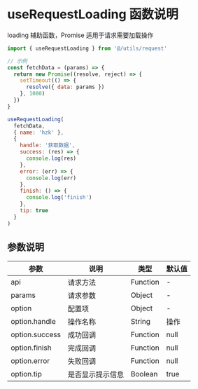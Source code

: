 # useRequestLoading 函数说明

loading 辅助函数，Promise 适用于请求需要加载操作

```javascript
import { useRequestLoading } from '@/utils/request'

// 示例
const fetchData = (params) => {
  return new Promise((resolve, reject) => {
    setTimeout(() => {
      resolve({ data: params })
    }, 1000)
  })
}

useRequestLoading(
  fetchData,
  { name: 'hzk' },
  {
    handle: '获取数据',
    success: (res) => {
      console.log(res)
    },
    error: (err) => {
      console.log(err)
    },
    finish: () => {
      console.log('finish')
    },
    tip: true
  }
)
```

## 参数说明

| 参数           | 说明             | 类型     | 默认值 |
| -------------- | ---------------- | -------- | ------ |
| api            | 请求方法         | Function | -      |
| params         | 请求参数         | Object   | -      |
| option         | 配置项           | Object   | -      |
| option.handle  | 操作名称         | String   | 操作   |
| option.success | 成功回调         | Function | null   |
| option.finish  | 完成回调         | Function | null   |
| option.error   | 失败回调         | Function | null   |
| option.tip     | 是否显示提示信息 | Boolean  | true   |
